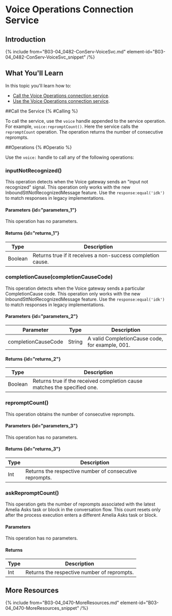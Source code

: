 # Voice Operations Connection Service

## Introduction

{% include from="B03-04_0482-ConServ-VoiceSvc.md" element-id="B03-04_0482-ConServ-VoiceSvc_snippet" /%}

## What You'll Learn

In this topic you'll learn how to:

* [Call the Voice Operations connection service](#Calling).
* [Use the Voice Operations connection service](#Operatio).

##Call the Service {% #Calling %}

To call the service, use the `voice` handle appended to the service operation. For example, `voice:repromptCount()`. Here the service calls the `repromptCount` operation. The operation returns the number of consecutive reprompts.

##Operations {% #Operatio %}

Use the `voice:` handle to call any of the following operations:

### inputNotRecognized()

This operation detects when the Voice gateway sends an "input not recognized" signal. This operation only works with the new InboundSttNotRecognizedMessage feature. Use the `response:equal('idk')` to match responses in legacy implementations.

#### Parameters {id="parameters_1"}

This operation has no parameters.

#### Returns {id="returns_1"}

|  Type   |                         Description                         |
|---------|-------------------------------------------------------------|
| Boolean | Returns true if it receives a non-success completion cause. |

### completionCause(completionCauseCode)

This operation detects when the Voice gateway sends a particular CompletionCause code. This operation only works with the new InboundSttNotRecognizedMessage feature. Use the `response:equal('idk')` to match responses in legacy implementations.

#### Parameters {id="parameters_2"}

|      Parameter      |  Type  |                   Description                   |
|---------------------|--------|-------------------------------------------------|
| completionCauseCode | String | A valid CompletionCause code, for example, 001. |

#### Returns {id="returns_2"}

|  Type   |                               Description                                |
|---------|--------------------------------------------------------------------------|
| Boolean | Returns true if the received completion cause matches the specified one. |

### repromptCount()

This operation obtains the number of consecutive reprompts.

#### Parameters {id="parameters_3"}

This operation has no parameters.

#### Returns {id="returns_3"}

| Type |                       Description                       |
|------|---------------------------------------------------------|
| Int  | Returns the respective number of consecutive reprompts. |

### askRepromptCount()

This operation gets the number of reprompts associated with the latest Amelia Asks task or block in the conversation flow. This count resets only after the process execution enters a different Amelia Asks task or block.

#### Parameters

This operation has no parameters.

#### Returns

| Type |                 Description                 |
|------|---------------------------------------------|
| Int  | Returns the respective number of reprompts. |

## More Resources

{% include from="B03-04_0470-MoreResources.md" element-id="B03-04_0470-MoreResources_snippet" /%}